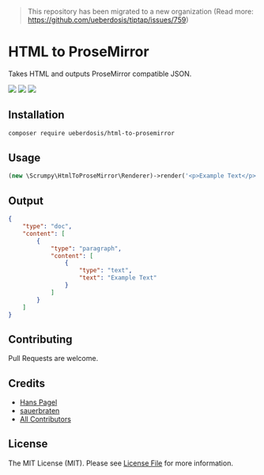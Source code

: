 > This repository has been migrated to a new organization (Read more: https://github.com/ueberdosis/tiptap/issues/759)

# HTML to ProseMirror

Takes HTML and outputs ProseMirror compatible JSON.

[![](https://img.shields.io/packagist/v/ueberdosis/html-to-prosemirror.svg)](https://packagist.org/packages/ueberdosis/html-to-prosemirror)
[![](https://api.travis-ci.org/ueberdosis/html-to-prosemirror.svg?branch=master)](https://travis-ci.org/ueberdosis/html-to-prosemirror)
[![](https://img.shields.io/packagist/dt/ueberdosis/html-to-prosemirror.svg)](https://packagist.org/packages/ueberdosis/html-to-prosemirror)

## Installation

```bash
composer require ueberdosis/html-to-prosemirror
```

## Usage

```php
(new \Scrumpy\HtmlToProseMirror\Renderer)->render('<p>Example Text</p>')
```

## Output

```json
{
    "type": "doc",
    "content": [
        {
            "type": "paragraph",
            "content": [
                {
                    "type": "text",
                    "text": "Example Text"
                }
            ]
        }
    ]
}
```

## Contributing

Pull Requests are welcome.

## Credits

- [Hans Pagel](https://github.com/hanspagel)
- [sauerbraten](https://github.com/sauerbraten)
- [All Contributors](../../contributors)

## License

The MIT License (MIT). Please see [License File](LICENSE.md) for more information.
